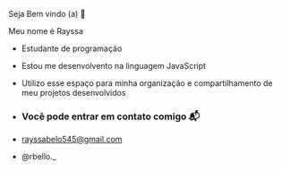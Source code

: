 Seja Bem vindo (a) 💋

Meu nome é Rayssa 

- Estudante de programação
- Estou me desenvolvento na linguagem JavaScript
- Utilizo esse espaço para minha organização e compartilhamento de meu projetos desenvolvidos

- ### Você pode entrar em contato comigo 📬

- rayssabelo545@gmail.com

- @rbello._  
